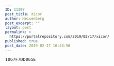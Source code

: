 ```yaml
---
ID: 11397
post_title: Xicor
author: Heisenberg
post_excerpt: ""
layout: post
permalink: >
  https://portalrepository.com/2019/02/17/xicor/
published: true
post_date: 2019-02-17 16:43:56
---
```

<pre>1067F7DD065E</pre>